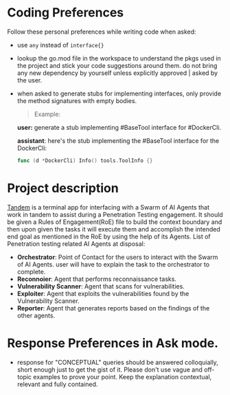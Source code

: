 # Coding Preferences

Follow these personal preferences while writing code when asked:

- use ```any``` instead of ```interface{}```
- lookup the go.mod file in the workspace to understand the pkgs used in the project and stick your code suggestions around them. do not bring any new dependency by yourself unless explicitly approved | asked by the user.
- when asked to generate stubs for implementing interfaces, only provide the method signatures with empty bodies. 
  <md>
  >  Example:

  **user:** generate a stub implementing #BaseTool interface for #DockerCli.

  **assistant**: here's the stub implementing the #BaseTool interface for the DockerCli:
  ```go
  func (d *DockerCli) Info() tools.ToolInfo {}
  ```

  </md>


# Project description

[Tandem](https://github.com/yyovil/tandem) is a terminal app for interfacing with a 
Swarm of AI Agents that work in tandem to assist during a Penetration Testing engagement. It should be given a Rules of Engagement(RoE) file to build the context boundary and then upon given the tasks it will execute them and accomplish the intended end goal as mentioned in the RoE by using the help of its Agents.
List of Penetration testing related AI Agents at disposal:
- **Orchestrator**: Point of Contact for the users to interact with the Swarm of AI Agents. user will have to explain the task to the orchestrator to complete. 
- **Reconnoier**: Agent that performs reconnaissance tasks.
- **Vulnerability Scanner**: Agent that scans for vulnerabilities.
- **Exploiter**: Agent that exploits the vulnerabilities found by the Vulnerability Scanner.
- **Reporter**: Agent that generates reports based on the findings of the other agents.

# Response Preferences in Ask mode.

- response for "CONCEPTUAL" queries should be answered colloquially, short enough just to get the gist of it. Please don't use vague and off-topic examples to prove your point. Keep the explanation contextual, relevant and fully contained.
